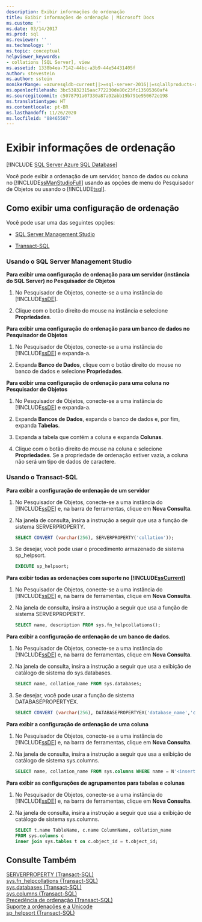 ```yaml
---
description: Exibir informações de ordenação
title: Exibir informações de ordenação | Microsoft Docs
ms.custom: ''
ms.date: 03/14/2017
ms.prod: sql
ms.reviewer: ''
ms.technology: ''
ms.topic: conceptual
helpviewer_keywords:
- collations [SQL Server], view
ms.assetid: 1338b4ea-7142-44bc-a3b9-44e54431405f
author: stevestein
ms.author: sstein
monikerRange: =azuresqldb-current||>=sql-server-2016||=sqlallproducts-allversions||>=sql-server-linux-2017||=azuresqldb-mi-current
ms.openlocfilehash: 3bc53832315aac772230de80c23fc13505360af4
ms.sourcegitcommit: c5078791a07330a87a92abb19b791e950672e198
ms.translationtype: HT
ms.contentlocale: pt-BR
ms.lasthandoff: 11/26/2020
ms.locfileid: "88465507"
---
```

# <a name="view-collation-information"></a>Exibir informações de ordenação
[!INCLUDE [SQL Server Azure SQL Database](../../includes/applies-to-version/sql-asdb.md)]
    
<a name="Top"></a> Você pode exibir a ordenação de um servidor, banco de dados ou coluna no [!INCLUDE[ssManStudioFull](../../includes/ssmanstudiofull-md.md)] usando as opções de menu do Pesquisador de Objetos ou usando o [!INCLUDE[tsql](../../includes/tsql-md.md)].  
  
##  <a name="how-to-view-a-collation-setting"></a><a name="Procedures"></a> Como exibir uma configuração de ordenação  
 Você pode usar uma das seguintes opções:  
  
-   [SQL Server Management Studio](#SSMSProcedure)  
  
-   [Transact-SQL](#TsqlProcedure)  
  
###  <a name="using-sql-server-management-studio"></a><a name="SSMSProcedure"></a> Usando o SQL Server Management Studio  
 **Para exibir uma configuração de ordenação para um servidor (instância do SQL Server) no Pesquisador de Objetos**  
  
1.  No Pesquisador de Objetos, conecte-se a uma instância do [!INCLUDE[ssDE](../../includes/ssde-md.md)].  
  
2.  Clique com o botão direito do mouse na instância e selecione **Propriedades**.  
  
 **Para exibir uma configuração de ordenação para um banco de dados no Pesquisador de Objetos**  
  
1.  No Pesquisador de Objetos, conecte-se a uma instância do [!INCLUDE[ssDE](../../includes/ssde-md.md)] e expanda-a.  
  
2.  Expanda **Banco de Dados**, clique com o botão direito do mouse no banco de dados e selecione **Propriedades**.  
  
 **Para exibir uma configuração de ordenação para uma coluna no Pesquisador de Objetos**  
  
1.  No Pesquisador de Objetos, conecte-se a uma instância do [!INCLUDE[ssDE](../../includes/ssde-md.md)] e expanda-a.  
  
2.  Expanda **Bancos de Dados**, expanda o banco de dados e, por fim, expanda **Tabelas**.  
  
3.  Expanda a tabela que contém a coluna e expanda **Colunas**.  
  
4.  Clique com o botão direito do mouse na coluna e selecione **Propriedades**. Se a propriedade de ordenação estiver vazia, a coluna não será um tipo de dados de caractere.  
  
###  <a name="using-transact-sql"></a><a name="TsqlProcedure"></a> Usando o Transact-SQL  
 **Para exibir a configuração de ordenação de um servidor**  
  
1.  No Pesquisador de Objetos, conecte-se a uma instância do [!INCLUDE[ssDE](../../includes/ssde-md.md)] e, na barra de ferramentas, clique em **Nova Consulta**.  
  
2.  Na janela de consulta, insira a instrução a seguir que usa a função de sistema SERVERPROPERTY.  
  
    ```sql  
    SELECT CONVERT (varchar(256), SERVERPROPERTY('collation'));  
    ```  
  
3.  Se desejar, você pode usar o procedimento armazenado de sistema sp_helpsort.  
  
    ```sql  
    EXECUTE sp_helpsort;  
    ```  
  
 **Para exibir todas as ordenações com suporte no [!INCLUDE[ssCurrent](../../includes/sscurrent-md.md)]**  
  
1.  No Pesquisador de Objetos, conecte-se a uma instância do [!INCLUDE[ssDE](../../includes/ssde-md.md)] e, na barra de ferramentas, clique em **Nova Consulta**.  
  
2.  Na janela de consulta, insira a instrução a seguir que usa a função de sistema SERVERPROPERTY.  
  
    ```sql  
    SELECT name, description FROM sys.fn_helpcollations();  
    ```  
  
 **Para exibir a configuração de ordenação de um banco de dados.**  
  
1.  No Pesquisador de Objetos, conecte-se a uma instância do [!INCLUDE[ssDE](../../includes/ssde-md.md)] e, na barra de ferramentas, clique em **Nova Consulta**.  
  
2.  Na janela de consulta, insira a instrução a seguir que usa a exibição de catálogo de sistema do sys.databases.  
  
    ```sql  
    SELECT name, collation_name FROM sys.databases;  
    ```  
  
3.  Se desejar, você pode usar a função de sistema DATABASEPROPERTYEX.  
  
    ```sql  
    SELECT CONVERT (varchar(256), DATABASEPROPERTYEX('database_name','collation'));  
    ```  
  
 **Para exibir a configuração de ordenação de uma coluna**  
  
1.  No Pesquisador de Objetos, conecte-se a uma instância do [!INCLUDE[ssDE](../../includes/ssde-md.md)] e, na barra de ferramentas, clique em **Nova Consulta**.  
  
2.  Na janela de consulta, insira a instrução a seguir que usa a exibição de catálogo de sistema sys.columns.  
  
    ```sql  
    SELECT name, collation_name FROM sys.columns WHERE name = N'<insert character data type column name>';  
    ```  
  
 **Para exibir as configurações de agrupamentos para tabelas e colunas**  

1.  No Pesquisador de Objetos, conecte-se a uma instância do [!INCLUDE[ssDE](../../includes/ssde-md.md)] e, na barra de ferramentas, clique em **Nova Consulta**.  
  
2.  Na janela de consulta, insira a instrução a seguir que usa a exibição de catálogo de sistema sys.columns.  
  
    ```sql  
    SELECT t.name TableName, c.name ColumnName, collation_name  
    FROM sys.columns c  
    inner join sys.tables t on c.object_id = t.object_id;  
    ```  



## <a name="see-also"></a>Consulte Também  
 [SERVERPROPERTY &#40;Transact-SQL&#41;](../../t-sql/functions/serverproperty-transact-sql.md)   
 [sys.fn_helpcollations &#40;Transact-SQL&#41;](../../relational-databases/system-functions/sys-fn-helpcollations-transact-sql.md)   
 [sys.databases &#40;Transact-SQL&#41;](../../relational-databases/system-catalog-views/sys-databases-transact-sql.md)   
 [sys.columns &#40;Transact-SQL&#41;](../../relational-databases/system-catalog-views/sys-columns-transact-sql.md)   
 [Precedência de ordenação &#40;Transact-SQL&#41;](../../t-sql/statements/collation-precedence-transact-sql.md)   
 [Suporte a ordenações e a Unicode](../../relational-databases/collations/collation-and-unicode-support.md)      
 [sp_helpsort &#40;Transact-SQL&#41;](../../relational-databases/system-stored-procedures/sp-helpsort-transact-sql.md)  
  
  
